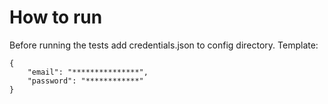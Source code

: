 # How to run
Before running the tests add credentials.json to config directory.
Template:
```
{
    "email": "***************",
    "password": "************"
}
```